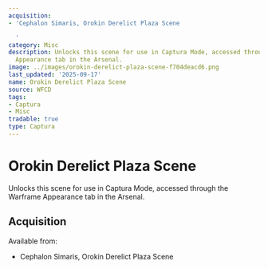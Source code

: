 ```yaml
---
acquisition:
- 'Cephalon Simaris, Orokin Derelict Plaza Scene

  '
category: Misc
description: Unlocks this scene for use in Captura Mode, accessed through the Warframe
  Appearance tab in the Arsenal.
image: ../images/orokin-derelict-plaza-scene-f704deacd6.png
last_updated: '2025-09-17'
name: Orokin Derelict Plaza Scene
source: WFCD
tags:
- Captura
- Misc
tradable: true
type: Captura
---
```


# Orokin Derelict Plaza Scene

Unlocks this scene for use in Captura Mode, accessed through the Warframe Appearance tab in the Arsenal.

## Acquisition

Available from:
- Cephalon Simaris, Orokin Derelict Plaza Scene



